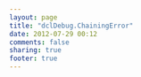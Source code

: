 ```yaml
---
layout: page
title: "dclDebug.ChainingError"
date: 2012-07-29 00:12
comments: false
sharing: true
footer: true
---
```

